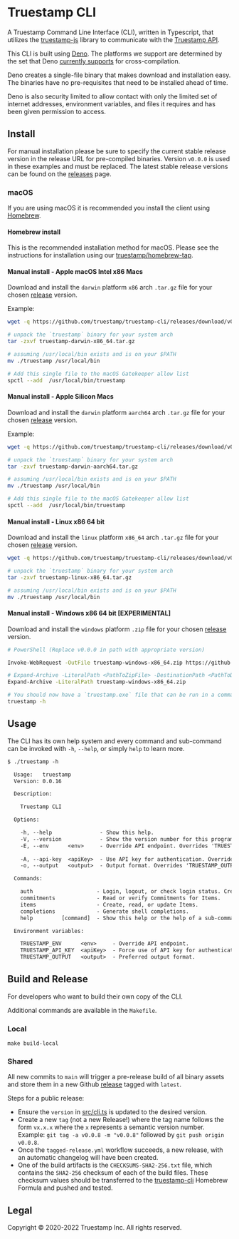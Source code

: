 # Truestamp CLI

A Truestamp Command Line Interface (CLI), written in Typescript, that utilizes
the [truestamp-js](https://github.com/truestamp/truestamp-js) library to
communicate with the [Truestamp API](https://docs.truestamp.com/api/intro).

This CLI is built using [Deno](https://deno.land/). The platforms we support are
determined by the set that Deno
[currently supports](https://deno.land/manual@v1.20.3/tools/compiler#cross-compilation)
for cross-compilation.

Deno creates a single-file binary that makes download and installation easy. The
binaries have no pre-requisites that need to be installed ahead of time.

Deno is also security limited to allow contact with only the limited set of
internet addresses, environment variables, and files it requires and has been
given permission to access.

## Install

For manual installation please be sure to specify the current stable release
version in the release URL for pre-compiled binaries. Version `v0.0.0` is used
in these examples and must be replaced. The latest stable release versions can
be found on the [releases](https://github.com/truestamp/truestamp-cli/releases)
page.

### macOS

If you are using macOS it is recommended you install the client using
[Homebrew](https://brew.sh/).

#### Homebrew install

This is the recommended installation method for macOS. Please see the
instructions for installation using our
[truestamp/homebrew-tap](https://github.com/truestamp/homebrew-tap/).

#### Manual install - Apple macOS Intel x86 Macs

Download and install the `darwin` platform `x86` arch `.tar.gz` file for your
chosen [release](https://github.com/truestamp/truestamp-cli/releases) version.

Example:

```sh
wget -q https://github.com/truestamp/truestamp-cli/releases/download/v0.0.0/truestamp-darwin-x86_64.tar.gz

# unpack the `truestamp` binary for your system arch
tar -zxvf truestamp-darwin-x86_64.tar.gz

# assuming /usr/local/bin exists and is on your $PATH
mv ./truestamp /usr/local/bin

# Add this single file to the macOS Gatekeeper allow list
spctl --add  /usr/local/bin/truestamp
```

#### Manual install - Apple Silicon Macs

Download and install the `darwin` platform `aarch64` arch `.tar.gz` file for
your chosen [release](https://github.com/truestamp/truestamp-cli/releases)
version.

Example:

```sh
wget -q https://github.com/truestamp/truestamp-cli/releases/download/v0.0.0/truestamp-darwin-aarch64.tar.gz

# unpack the `truestamp` binary for your system arch
tar -zxvf truestamp-darwin-aarch64.tar.gz

# assuming /usr/local/bin exists and is on your $PATH
mv ./truestamp /usr/local/bin

# Add this single file to the macOS Gatekeeper allow list
spctl --add  /usr/local/bin/truestamp
```

#### Manual install - Linux x86 64 bit

Download and install the `linux` platform `x86_64` arch `.tar.gz` file for your
chosen [release](https://github.com/truestamp/truestamp-cli/releases) version.

```sh
wget -q https://github.com/truestamp/truestamp-cli/releases/download/v0.0.0/truestamp-linux-x86_64.tar.gz

# unpack the `truestamp` binary for your system arch
tar -zxvf truestamp-linux-x86_64.tar.gz

# assuming /usr/local/bin exists and is on your $PATH
mv ./truestamp /usr/local/bin
```

#### Manual install - Windows x86 64 bit [EXPERIMENTAL]

Download and install the `windows` platform `.zip` file for your chosen
[release](https://github.com/truestamp/truestamp-cli/releases) version.

```sh
# PowerShell (Replace v0.0.0 in path with appropriate version)

Invoke-WebRequest -OutFile truestamp-windows-x86_64.zip https://github.com/truestamp/truestamp-cli/releases/download/v0.0.0/truestamp-windows-x86_64.zip

# Expand-Archive -LiteralPath <PathToZipFile> -DestinationPath <PathToDestination>
Expand-Archive -LiteralPath truestamp-windows-x86_64.zip

# You should now have a `truestamp.exe` file that can be run in a command shell
truestamp -h
```

## Usage

The CLI has its own help system and every command and sub-command can be invoked
with `-h`, `--help`, or simply `help` to learn more.

```txt
$ ./truestamp -h

  Usage:   truestamp
  Version: 0.0.16

  Description:

    Truestamp CLI

  Options:

    -h, --help               - Show this help.
    -V, --version            - Show the version number for this program.
    -E, --env      <env>     - Override API endpoint. Overrides 'TRUESTAMP_ENV' env var.               (Default: "production", Values: "development", "staging",
                                                                                                       "production")
    -A, --api-key  <apiKey>  - Use API key for authentication. Overrides 'TRUESTAMP_API_KEY' env var.
    -o, --output   <output>  - Output format. Overrides 'TRUESTAMP_OUTPUT' env var.                    (Default: "text", Values: "silent", "text", "json")

  Commands:

    auth                    - Login, logout, or check login status. Create API keys.
    commitments             - Read or verify Commitments for Items.
    items                   - Create, read, or update Items.
    completions             - Generate shell completions.
    help         [command]  - Show this help or the help of a sub-command.

  Environment variables:

    TRUESTAMP_ENV      <env>     - Override API endpoint.
    TRUESTAMP_API_KEY  <apiKey>  - Force use of API key for authentication.
    TRUESTAMP_OUTPUT   <output>  - Preferred output format.
```

## Build and Release

For developers who want to build their own copy of the CLI.

Additional commands are available in the `Makefile`.

### Local

`make build-local`

### Shared

All new commits to `main` will trigger a pre-release build of all binary assets
and store them in a new Github
[release](https://github.com/truestamp/truestamp-cli/releases) tagged with
`latest`.

Steps for a public release:

- Ensure the `version` in [src/cli.ts](src/cli.ts) is updated to the desired
  version.
- Create a new `tag` (not a new Release!) where the tag name follows the form
  `vx.x.x` where the `x` represents a semantic version number. Example:
  `git tag -a v0.0.8 -m "v0.0.8"` followed by `git push origin v0.0.8`.
- Once the `tagged-release.yml` workflow succeeds, a new release, with an
  automatic changelog will have been created.
- One of the build artifacts is the `CHECKSUMS-SHA2-256.txt` file, which
  contains the `SHA2-256` checksum of each of the build files. These checksum
  values should be transferred to the
  [truestamp-cli](https://github.com/truestamp/homebrew-tap/blob/main/Formula/truestamp-cli.rb)
  Homebrew Formula and pushed and tested.

## Legal

Copyright © 2020-2022 Truestamp Inc. All rights reserved.
